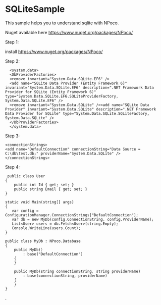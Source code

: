# SQLiteSample

This sample helps you to understand sqlite with NPoco.

Nuget available here <https://www.nuget.org/packages/NPoco/> 

Step 1:
    
   install <https://www.nuget.org/packages/NPoco/> 

Step 2: 

      <system.data>
      <DbProviderFactories>
      <remove invariant="System.Data.SQLite.EF6" />
      <add name="SQLite Data Provider (Entity Framework 6)" invariant="System.Data.SQLite.EF6" description=".NET Framework Data Provider for SQLite (Entity Framework 6)" type="System.Data.SQLite.EF6.SQLiteProviderFactory, System.Data.SQLite.EF6" />
      <remove invariant="System.Data.SQLite" /><add name="SQLite Data Provider" invariant="System.Data.SQLite" description=".NET Framework Data Provider for SQLite" type="System.Data.SQLite.SQLiteFactory, System.Data.SQLite" />
      </DbProviderFactories>
      </system.data>


Step 3: 

    <connectionStrings>
    <add name="DefaultConnection" connectionString="Data Source = C:\db\test.db;" providerName="System.Data.SQLite" />
    </connectionStrings>

Step 4:

     public class User
    {
        public int Id { get; set; }
        public string Email { get; set; }
    }

    static void Main(string[] args)
    {
       var config = ConfigurationManager.ConnectionStrings["DefaultConnection"];
       var db = new MyDb(config.ConnectionString, config.ProviderName);
       List<User> users = db.Fetch<User>(string.Empty);
       Console.WriteLine(users.Count);
    }

    public class MyDb : NPoco.Database
    {
        public MyDb()
            : base("DefaultConnection")
        {
        }

        public MyDb(string connectionString, string providerName)
            : base(connectionString, providerName)
        {
        }
    }
.
